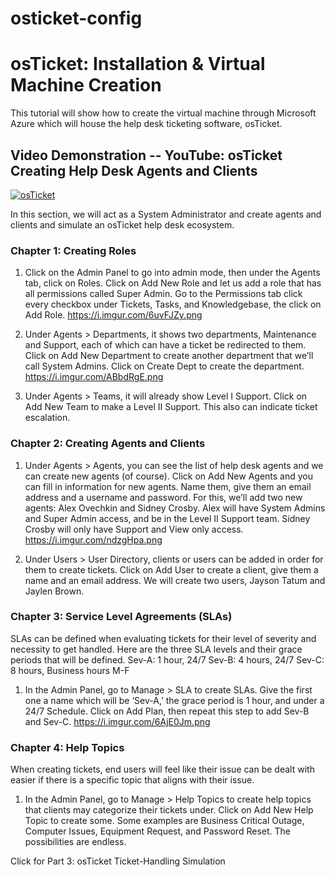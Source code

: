 # osticket-config

 
# osTicket: Installation & Virtual Machine Creation
This tutorial will show how to create the virtual machine through Microsoft Azure which will house the help desk ticketing software, osTicket.

## Video Demonstration -- YouTube: osTicket Creating Help Desk Agents and Clients
[![osTicket](http://i.imgur.com/rnBht8B.png)](https://youtu.be/hEV35URdj98)

In this section, we will act as a System Administrator and create agents and clients and simulate an osTicket help desk ecosystem.

### Chapter 1: Creating Roles
1.	Click on the Admin Panel to go into admin mode, then under the Agents tab, click on Roles. Click on Add New Role and let us add a role that has all permissions called Super Admin. Go to the Permissions tab click every checkbox under Tickets, Tasks, and Knowledgebase, the click on Add Role. https://i.imgur.com/6uvFJZy.png 

2.	Under Agents > Departments, it shows two departments, Maintenance and Support, each of which can have a ticket be redirected to them. Click on Add New Department to create another department that we’ll call System Admins. Click on Create Dept to create the department. https://i.imgur.com/ABbdRgE.png

3.	Under Agents > Teams, it will already show Level I Support. Click on Add New Team to make a Level II Support. This also can indicate ticket escalation.

### Chapter 2: Creating Agents and Clients
1.	Under Agents > Agents, you can see the list of help desk agents and we can create new agents (of course). Click on Add New Agents and you can fill in information for new agents. Name them, give them an email address and a username and password. For this, we’ll add two new agents: Alex Ovechkin and Sidney Crosby. Alex will have System Admins and Super Admin access, and be in the Level II Support team. Sidney Crosby will only have Support and View only access. https://i.imgur.com/ndzgHpa.png

2.	Under Users > User Directory, clients or users can be added in order for them to create tickets. Click on Add User to create a client, give them a name and an email address. We will create two users, Jayson Tatum and Jaylen Brown.

### Chapter 3: Service Level Agreements (SLAs)
SLAs can be defined when evaluating tickets for their level of severity and necessity to get handled. Here are the three SLA levels and their grace periods that will be defined.
Sev-A: 1 hour, 24/7
Sev-B: 4 hours, 24/7
Sev-C: 8 hours, Business hours M-F

1.	In the Admin Panel, go to Manage > SLA to create SLAs. Give the first one a name which will be ‘Sev-A,’ the grace period is 1 hour, and under a 24/7 Schedule. Click on Add Plan, then repeat this step to add Sev-B and Sev-C. https://i.imgur.com/6AjE0Jm.png 

### Chapter 4: Help Topics
When creating tickets, end users will feel like their issue can be dealt with easier if there is a specific topic that aligns with their issue.

1.	In the Admin Panel, go to Manage > Help Topics to create help topics that clients may categorize their tickets under. Click on Add New Help Topic to create some. Some examples are Business Critical Outage, Computer Issues, Equipment Request, and Password Reset. The possibilities are endless.

Click for Part 3: osTicket Ticket-Handling Simulation
